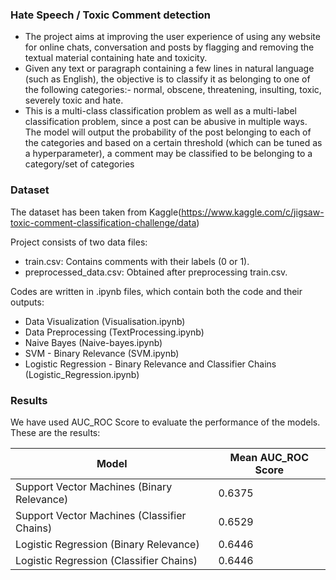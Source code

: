 ### Hate Speech / Toxic Comment detection

- The project aims at improving the user experience of using any website for online chats, conversation and posts by flagging and removing the textual material containing hate and toxicity.
- Given any text or paragraph containing a few lines in natural language (such as English), the objective is to classify it as belonging to one of the following categories:- normal, obscene, threatening, insulting, toxic, severely toxic and hate.
- This is a multi-class classification problem as well as a multi-label classification problem, since a post can be abusive in multiple ways. The model will output the probability of the post belonging to each of the categories and based on a certain threshold (which can be tuned as a hyperparameter), a comment may be classified to be belonging to a category/set of categories

### Dataset

The dataset has been taken from Kaggle(https://www.kaggle.com/c/jigsaw-toxic-comment-classification-challenge/data)

Project consists of two data files:
- train.csv: Contains comments with their labels (0 or 1).
- preprocessed_data.csv: Obtained after preprocessing train.csv.

Codes are written in .ipynb files, which contain both the code and their outputs:
- Data Visualization (Visualisation.ipynb)
- Data Preprocessing (TextProcessing.ipynb)
- Naive Bayes (Naive-bayes.ipynb)
- SVM - Binary Relevance (SVM.ipynb)
- Logistic Regression - Binary Relevance and Classifier Chains (Logistic_Regression.ipynb)

### Results

We have used AUC_ROC Score to evaluate the performance of the models. These are the results:

Model | Mean AUC_ROC Score
--- | ---
Support Vector Machines (Binary Relevance) | 0.6375
Support Vector Machines (Classifier Chains) | 0.6529
Logistic Regression (Binary Relevance) | 0.6446
Logistic Regression (Classifier Chains) | 0.6446

